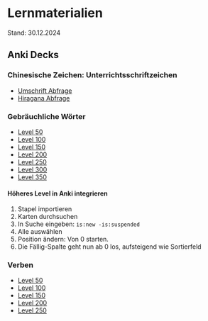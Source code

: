 # Lernmaterialien

Stand: 30.12.2024

## Anki Decks

### Chinesische Zeichen: Unterrichtsschriftzeichen

* [Umschrift Abfrage](anki/Unterrichtsschriftzeichen_Umschrift_Abfrage.apkg)
* [Hiragana Abfrage](anki/Unterrichtsschriftzeichen_Hiragana_Abfrage.apkg)

### Gebräuchliche Wörter

* [Level 50](anki/Unterrichtsschriftzeichen_Gebraeuchliche_Woerter-Level_0050-Umschrift_Abfrage.apkg)
* [Level 100](anki/Unterrichtsschriftzeichen_Gebraeuchliche_Woerter-Level_0100-Umschrift_Abfrage.apkg)
* [Level 150](anki/Unterrichtsschriftzeichen_Gebraeuchliche_Woerter-Level_0150-Umschrift_Abfrage.apkg)
* [Level 200](anki/Unterrichtsschriftzeichen_Gebraeuchliche_Woerter-Level_0200-Umschrift_Abfrage.apkg)
* [Level 250](anki/Unterrichtsschriftzeichen_Gebraeuchliche_Woerter-Level_0250-Umschrift_Abfrage.apkg)
* [Level 300](anki/Unterrichtsschriftzeichen_Gebraeuchliche_Woerter-Level_0300-Umschrift_Abfrage.apkg)
* [Level 350](anki/Unterrichtsschriftzeichen_Gebraeuchliche_Woerter-Level_0350-Umschrift_Abfrage.apkg)

#### Höheres Level in Anki integrieren

1. Stapel importieren
2. Karten durchsuchen
3. In Suche eingeben: `is:new -is:suspended`
4. Alle auswählen
5. Position ändern: Von 0 starten.
6. Die Fällig-Spalte geht nun ab 0 los, aufsteigend wie Sortierfeld




### Verben

* [Level 50](anki/Unterrichtsschriftzeichen_Verben-Level_0050-Umschrift_Abfrage.apkg)
* [Level 100](anki/Unterrichtsschriftzeichen_Verben-Level_0100-Umschrift_Abfrage.apkg)
* [Level 150](anki/Unterrichtsschriftzeichen_Verben-Level_0150-Umschrift_Abfrage.apkg)
* [Level 200](anki/Unterrichtsschriftzeichen_Verben-Level_0200-Umschrift_Abfrage.apkg)
* [Level 250](anki/Unterrichtsschriftzeichen_Verben-Level_0250-Umschrift_Abfrage.apkg)